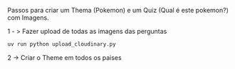 Passos para criar um Thema (Pokemon) e um Quiz (Qual é este pokemon?) com Imagens.


1 - > Fazer upload de todas as imagens das perguntas
```python 
uv run python upload_cloudinary.py
```

2 -> Criar o Theme em todos os paises
